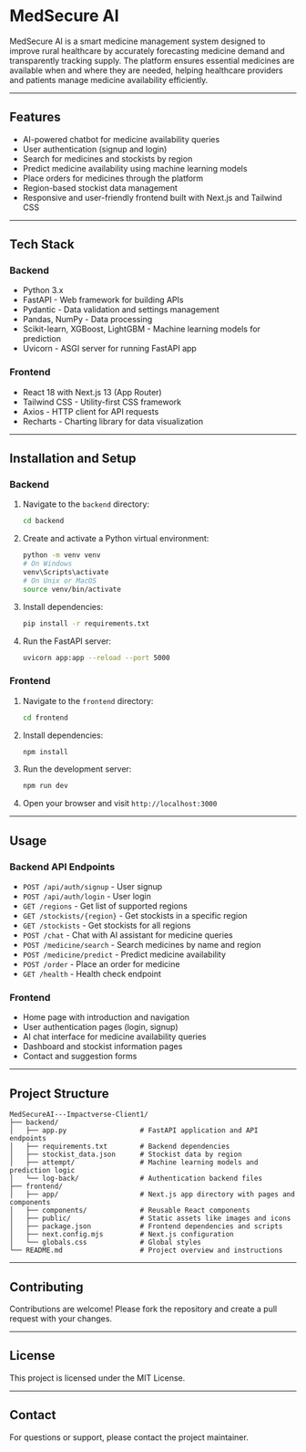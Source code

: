 # MedSecure AI

MedSecure AI is a smart medicine management system designed to improve rural healthcare by accurately forecasting medicine demand and transparently tracking supply. The platform ensures essential medicines are available when and where they are needed, helping healthcare providers and patients manage medicine availability efficiently.

---

## Features

- AI-powered chatbot for medicine availability queries
- User authentication (signup and login)
- Search for medicines and stockists by region
- Predict medicine availability using machine learning models
- Place orders for medicines through the platform
- Region-based stockist data management
- Responsive and user-friendly frontend built with Next.js and Tailwind CSS

---

## Tech Stack

### Backend

- Python 3.x
- FastAPI - Web framework for building APIs
- Pydantic - Data validation and settings management
- Pandas, NumPy - Data processing
- Scikit-learn, XGBoost, LightGBM - Machine learning models for prediction
- Uvicorn - ASGI server for running FastAPI app

### Frontend

- React 18 with Next.js 13 (App Router)
- Tailwind CSS - Utility-first CSS framework
- Axios - HTTP client for API requests
- Recharts - Charting library for data visualization

---

## Installation and Setup

### Backend

1. Navigate to the `backend` directory:

   ```bash
   cd backend
   ```

2. Create and activate a Python virtual environment:

   ```bash
   python -m venv venv
   # On Windows
   venv\Scripts\activate
   # On Unix or MacOS
   source venv/bin/activate
   ```

3. Install dependencies:

   ```bash
   pip install -r requirements.txt
   ```

4. Run the FastAPI server:
   ```bash
   uvicorn app:app --reload --port 5000
   ```

### Frontend

1. Navigate to the `frontend` directory:

   ```bash
   cd frontend
   ```

2. Install dependencies:

   ```bash
   npm install
   ```

3. Run the development server:

   ```bash
   npm run dev
   ```

4. Open your browser and visit `http://localhost:3000`

---

## Usage

### Backend API Endpoints

- `POST /api/auth/signup` - User signup
- `POST /api/auth/login` - User login
- `GET /regions` - Get list of supported regions
- `GET /stockists/{region}` - Get stockists in a specific region
- `GET /stockists` - Get stockists for all regions
- `POST /chat` - Chat with AI assistant for medicine queries
- `POST /medicine/search` - Search medicines by name and region
- `POST /medicine/predict` - Predict medicine availability
- `POST /order` - Place an order for medicine
- `GET /health` - Health check endpoint

### Frontend

- Home page with introduction and navigation
- User authentication pages (login, signup)
- AI chat interface for medicine availability queries
- Dashboard and stockist information pages
- Contact and suggestion forms

---

## Project Structure

```
MedSecureAI---Impactverse-Client1/
├── backend/
│   ├── app.py                  # FastAPI application and API endpoints
│   ├── requirements.txt        # Backend dependencies
│   ├── stockist_data.json      # Stockist data by region
│   ├── attempt/                # Machine learning models and prediction logic
│   └── log-back/               # Authentication backend files
├── frontend/
│   ├── app/                    # Next.js app directory with pages and components
│   ├── components/             # Reusable React components
│   ├── public/                 # Static assets like images and icons
│   ├── package.json            # Frontend dependencies and scripts
│   ├── next.config.mjs         # Next.js configuration
│   └── globals.css             # Global styles
└── README.md                   # Project overview and instructions
```

---

## Contributing

Contributions are welcome! Please fork the repository and create a pull request with your changes.

---

## License

This project is licensed under the MIT License.

---

## Contact

For questions or support, please contact the project maintainer.
